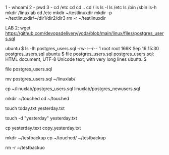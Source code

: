 1 - whoami 
2 - pwd
3 - cd /etc 
cd
cd ..
cd   / ls
ls -l
ls /etc
ls /bin /sbin
ls-h
mkdir /linuxlab
cd /etc mkdir ~/testlinuxdir
mkdir -p ~/textlinuxdir/~/dir1/dir2/dir3
rm -r ~/testlinuxdir




LAB 2:
wget https://github.com/devopsdelivery/yoda/blob/main/linux/files/postgres_users.sql

ubuntu $ ls -lh postgres_users.sql 
-rw-r--r-- 1 root root 166K Sep 16 15:30 postgres_users.sql
ubuntu $ file postgres_users.sql
postgres_users.sql: HTML document, UTF-8 Unicode text, with very long lines
ubuntu $ 

file postgres_users.sql

mv postgres_users.sql ~/linuxlab/

cp ~/linuxlab/postgres_users.sql
linuxlab/postgres_newusers.sql

mkdir ~/touched
cd ~/touched

touch today.txt yesterday.txt

touch -d "yesterday" yesterday.txt

cp yesterday.text copy_yesterday.txt

mkdir ~/testbackup
cp ~/touched/ ~/testbackup

rm -r ~/testbackuo

